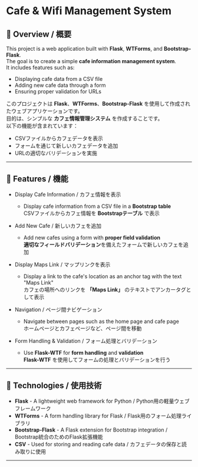 # Cafe & Wifi Management System

## 📌 Overview / 概要

This project is a web application built with **Flask**, **WTForms**, and **Bootstrap-Flask**.  
The goal is to create a simple **cafe information management system**.  
It includes features such as:
- Displaying cafe data from a CSV file
- Adding new cafe data through a form
- Ensuring proper validation for URLs

このプロジェクトは **Flask**、**WTForms**、**Bootstrap-Flask** を使用して作成されたウェブアプリケーションです。  
目的は、シンプルな **カフェ情報管理システム** を作成することです。  
以下の機能が含まれています：
- CSVファイルからカフェデータを表示
- フォームを通じて新しいカフェデータを追加
- URLの適切なバリデーションを実施

---

## 📌 Features / 機能

- Display Cafe Information / カフェ情報を表示
  - Display cafe information from a CSV file in a **Bootstrap table**  
    CSVファイルからカフェ情報を **Bootstrapテーブル** で表示

- Add New Cafe / 新しいカフェを追加
  - Add new cafes using a form with **proper field validation**  
    **適切なフィールドバリデーション**を備えたフォームで新しいカフェを追加

- Display Maps Link / マップリンクを表示
  - Display a link to the cafe's location as an anchor tag with the text "Maps Link"  
    カフェの場所へのリンクを **「Maps Link」** のテキストでアンカータグとして表示

- Navigation / ページ間ナビゲーション
  - Navigate between pages such as the home page and cafe page  
    ホームページとカフェページなど、ページ間を移動

- Form Handling & Validation / フォーム処理とバリデーション
  - Use **Flask-WTF** for **form handling** and **validation**  
    **Flask-WTF** を使用してフォームの処理とバリデーションを行う

---

## 📌 Technologies / 使用技術

- **Flask** - A lightweight web framework for Python / Python用の軽量ウェブフレームワーク
- **WTForms** - A form handling library for Flask / Flask用のフォーム処理ライブラリ
- **Bootstrap-Flask** - A Flask extension for Bootstrap integration / Bootstrap統合のためのFlask拡張機能
- **CSV** - Used for storing and reading cafe data / カフェデータの保存と読み取りに使用

---
